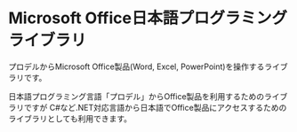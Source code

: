 # Microsoft Office日本語プログラミングライブラリ

プロデルからMicrosoft Office製品(Word, Excel, PowerPoint)を操作するライブラリです。

日本語プログラミング言語「プロデル」からOffice製品を利用するためのライブラリですが
C#など.NET対応言語から日本語でOffice製品にアクセスするためのライブラリとしても利用できます。
